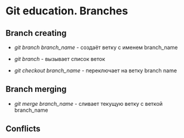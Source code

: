 # Git education. Branches

## Branch creating

* *git branch branch_name* - создаёт ветку с именем branch_name

* *git branch* - вызывает список веток

* *git checkout branch_name* - переключает на ветку branch name


## Branch merging

* *git merge branch_name* - сливает текущую ветку c веткой branch_name

## Conflicts
